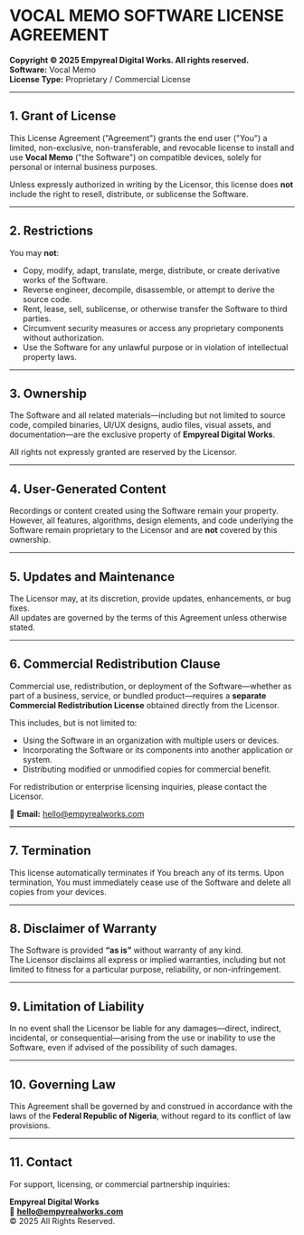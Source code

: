 # VOCAL MEMO SOFTWARE LICENSE AGREEMENT

**Copyright © 2025 Empyreal Digital Works. All rights reserved.**  
**Software:** Vocal Memo  
**License Type:** Proprietary / Commercial License

---

## 1. Grant of License
This License Agreement ("Agreement") grants the end user ("You") a limited, non-exclusive, non-transferable, and revocable license to install and use **Vocal Memo** ("the Software") on compatible devices, solely for personal or internal business purposes.

Unless expressly authorized in writing by the Licensor, this license does **not** include the right to resell, distribute, or sublicense the Software.

---

## 2. Restrictions
You may **not**:
- Copy, modify, adapt, translate, merge, distribute, or create derivative works of the Software.
- Reverse engineer, decompile, disassemble, or attempt to derive the source code.
- Rent, lease, sell, sublicense, or otherwise transfer the Software to third parties.
- Circumvent security measures or access any proprietary components without authorization.
- Use the Software for any unlawful purpose or in violation of intellectual property laws.

---

## 3. Ownership
The Software and all related materials—including but not limited to source code, compiled binaries, UI/UX designs, audio files, visual assets, and documentation—are the exclusive property of **Empyreal Digital Works**.

All rights not expressly granted are reserved by the Licensor.

---

## 4. User-Generated Content
Recordings or content created using the Software remain your property.  
However, all features, algorithms, design elements, and code underlying the Software remain proprietary to the Licensor and are **not** covered by this ownership.

---

## 5. Updates and Maintenance
The Licensor may, at its discretion, provide updates, enhancements, or bug fixes.  
All updates are governed by the terms of this Agreement unless otherwise stated.

---

## 6. Commercial Redistribution Clause
Commercial use, redistribution, or deployment of the Software—whether as part of a business, service, or bundled product—requires a **separate Commercial Redistribution License** obtained directly from the Licensor.

This includes, but is not limited to:
- Using the Software in an organization with multiple users or devices.
- Incorporating the Software or its components into another application or system.
- Distributing modified or unmodified copies for commercial benefit.

For redistribution or enterprise licensing inquiries, please contact the Licensor.

📧 **Email:** hello@empyrealworks.com

---

## 7. Termination
This license automatically terminates if You breach any of its terms. Upon termination, You must immediately cease use of the Software and delete all copies from your devices.

---

## 8. Disclaimer of Warranty
The Software is provided **“as is”** without warranty of any kind.  
The Licensor disclaims all express or implied warranties, including but not limited to fitness for a particular purpose, reliability, or non-infringement.

---

## 9. Limitation of Liability
In no event shall the Licensor be liable for any damages—direct, indirect, incidental, or consequential—arising from the use or inability to use the Software, even if advised of the possibility of such damages.

---

## 10. Governing Law
This Agreement shall be governed by and construed in accordance with the laws of the **Federal Republic of Nigeria**, without regard to its conflict of law provisions.

---

## 11. Contact
For support, licensing, or commercial partnership inquiries:

**Empyreal Digital Works**  
📧 **hello@empyrealworks.com**  
© 2025 All Rights Reserved.
